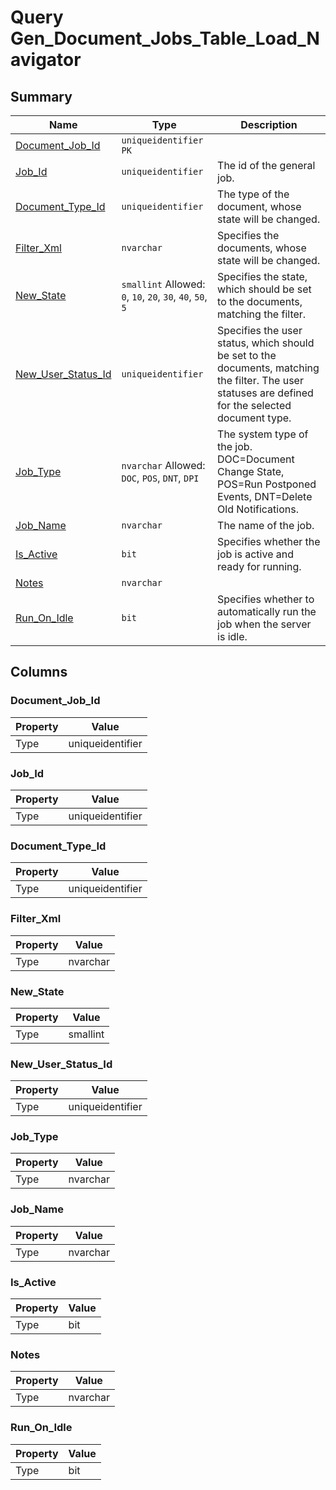 # Query Gen_Document_Jobs_Table_Load_Navigator


## Summary

| Name | Type | Description |
| - | - | --- |
|[Document_Job_Id](#document_job_id)|`uniqueidentifier` `PK`||
|[Job_Id](#job_id)|`uniqueidentifier` |The id of the general job.|
|[Document_Type_Id](#document_type_id)|`uniqueidentifier` |The type of the document, whose state will be changed.|
|[Filter_Xml](#filter_xml)|`nvarchar` |Specifies the documents, whose state will be changed.|
|[New_State](#new_state)|`smallint` Allowed: `0`, `10`, `20`, `30`, `40`, `50`, `5`|Specifies the state, which should be set to the documents, matching the filter.|
|[New_User_Status_Id](#new_user_status_id)|`uniqueidentifier` |Specifies the user status, which should be set to the documents, matching the filter. The user statuses are defined for the selected document type.|
|[Job_Type](#job_type)|`nvarchar` Allowed: `DOC`, `POS`, `DNT`, `DPI`|The system type of the job. DOC=Document Change State, POS=Run Postponed Events, DNT=Delete Old Notifications.|
|[Job_Name](#job_name)|`nvarchar` |The name of the job.|
|[Is_Active](#is_active)|`bit` |Specifies whether the job is active and ready for running.|
|[Notes](#notes)|`nvarchar` ||
|[Run_On_Idle](#run_on_idle)|`bit` |Specifies whether to automatically run the job when the server is idle.|

## Columns

### Document_Job_Id

| Property | Value |
| - | - |
|Type|uniqueidentifier|

### Job_Id

| Property | Value |
| - | - |
|Type|uniqueidentifier|

### Document_Type_Id

| Property | Value |
| - | - |
|Type|uniqueidentifier|

### Filter_Xml

| Property | Value |
| - | - |
|Type|nvarchar|

### New_State

| Property | Value |
| - | - |
|Type|smallint|

### New_User_Status_Id

| Property | Value |
| - | - |
|Type|uniqueidentifier|

### Job_Type

| Property | Value |
| - | - |
|Type|nvarchar|

### Job_Name

| Property | Value |
| - | - |
|Type|nvarchar|

### Is_Active

| Property | Value |
| - | - |
|Type|bit|

### Notes

| Property | Value |
| - | - |
|Type|nvarchar|

### Run_On_Idle

| Property | Value |
| - | - |
|Type|bit|


